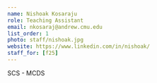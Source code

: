 ```yaml
---
name: Nishoak Kosaraju
role: Teaching Assistant
email: nkosaraj@andrew.cmu.edu 
list_order: 1
photo: staff/nishoak.jpg
website: https://www.linkedin.com/in/nishoak/
staff_for: [f25]
---
```

SCS - MCDS